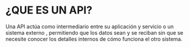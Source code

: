 # ¿QUE ES UN API? #
Una API actúa como intermediario entre su aplicación y servicio o un sistema externo , permitiendo que los datos sean y se reciban sin que se necesite conocer los detalles internos de cómo funciona el otro sistema.
